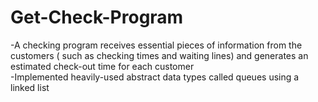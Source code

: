 # Get-Check-Program
-A checking program receives essential pieces of information from the customers ( such as checking times and waiting lines) and generates an estimated check-out time for each customer\
-Implemented heavily-used abstract data types called queues using a linked list
